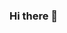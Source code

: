### Hi there 👋

<!--
**p3e/p3e** is a ✨ _special_ ✨ repository because its `README.md` (this file) appears on your GitHub profile.

### Here are the things I am doing.

- 🔭 I am currently developing my new JS Bot (Written in discord.js)
- 🌱 I’m currently learning PHP
- 👯 I’m looking to collaborate on nothing right now.
- 🤔 I’m looking for help with php.
- 💬 Ask me about anything js, css, html related and I will try my best to respond!
- 📫 How to reach me: @pynlmao
